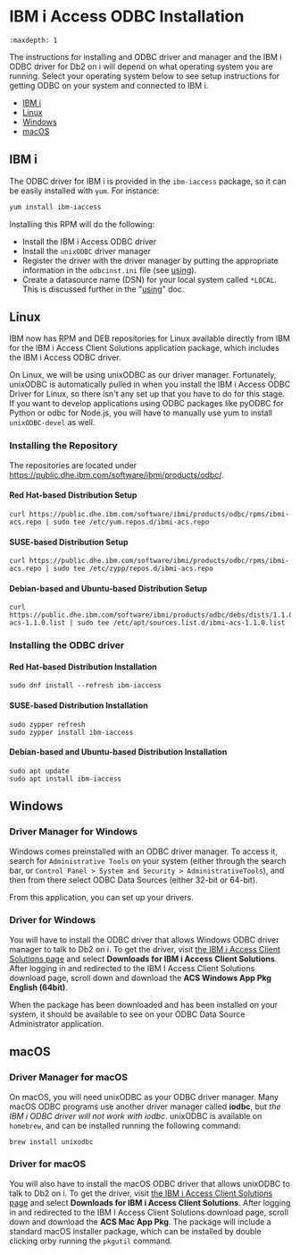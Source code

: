 # IBM i Access ODBC Installation

```{toctree}
:maxdepth: 1
```

The instructions for installing and ODBC driver and manager and the IBM i ODBC
driver for Db2 on i will depend on what operating system you are running. Select
your operating system below to see setup instructions for getting ODBC on your
system and connected to IBM i.

* [IBM i](#ibm-i)
* [Linux](#linux)
* [Windows](#windows)
* [macOS](#macOS)

## IBM i

The ODBC driver for IBM i is provided in the `ibm-iaccess` package, so it can be
easily installed with `yum`. For instance:
```bash
yum install ibm-iaccess
```

Installing this RPM will do the following:
- Install the IBM i Access ODBC driver
- Install the `unixODBC` driver manager
- Register the driver with the driver manager by putting the appropriate information
in the `odbcinst.ini` file (see [using](./using.md)).
- Create a datasource name (DSN) for your local system called `*LOCAL`. This is
discussed further in the "[using](./using.md)" doc.

## Linux

IBM now has RPM and DEB repositories for Linux available directly from IBM for the
IBM i Access Client Solutions application package, which includes the IBM i
Access ODBC driver. 

On Linux, we will be using unixODBC as our driver manager. Fortunately, unixODBC
is automatically pulled in when you install the IBM i Access ODBC Driver for
Linux, so there isn't any set up that you have to do for this stage. If you want
to develop applications using ODBC packages like pyODBC for Python or odbc for
Node.js, you will have to manually use yum to install `unixODBC-devel` as well.

### Installing the Repository

The repositories are located under
<https://public.dhe.ibm.com/software/ibmi/products/odbc/>.

#### Red Hat-based Distribution Setup

```shell
curl https://public.dhe.ibm.com/software/ibmi/products/odbc/rpms/ibmi-acs.repo | sudo tee /etc/yum.repos.d/ibmi-acs.repo
```

#### SUSE-based Distribution Setup

```shell
curl https://public.dhe.ibm.com/software/ibmi/products/odbc/rpms/ibmi-acs.repo | sudo tee /etc/zypp/repos.d/ibmi-acs.repo
```

#### Debian-based and Ubuntu-based Distribution Setup

```shell
curl https://public.dhe.ibm.com/software/ibmi/products/odbc/debs/dists/1.1.0/ibmi-acs-1.1.0.list | sudo tee /etc/apt/sources.list.d/ibmi-acs-1.1.0.list
```

### Installing the ODBC driver

#### Red Hat-based Distribution Installation

```shell
sudo dnf install --refresh ibm-iaccess
```

#### SUSE-based Distribution Installation

```shell
sudo zypper refresh
sudo zypper install ibm-iaccess
```

#### Debian-based and Ubuntu-based Distribution Installation

```shell
sudo apt update
sudo apt install ibm-iaccess
```
## Windows

### Driver Manager for Windows

Windows comes preinstalled with an ODBC driver manager. To access it, search for
`Administrative Tools` on your system (either through the search bar, or
`Control Panel > System and Security > AdministrativeTools`), and then from
there select ODBC Data Sources (either 32-bit or 64-bit).

From this application, you can set up your drivers.

### Driver for Windows

You will have to install the ODBC driver that allows Windows ODBC driver manager
to talk to Db2 on i. To get the driver, visit
[the IBM i Access Client Solutions page](https://www-01.ibm.com/support/docview.wss?uid=isg3T1026805)
and select **Downloads for IBM i Access Client Solutions**. After logging in and
redirected to the IBM I Access Client Solutions download page, scroll down and
download the **ACS Windows App Pkg English (64bit)**.

When the package has been downloaded and has been installed on your system, it
should be available to see on your ODBC Data Source Administrator application.

## macOS

### Driver Manager for macOS

On macOS, you will need unixODBC as your ODBC driver manager. Many macOS ODBC
programs use another driver manager called **iodbc**, but *the IBM i ODBC driver
will not work with iodbc*. unixODBC is available on `homebrew`, and can be
installed running the following command:

```shell
brew install unixodbc
```

### Driver for macOS

You will also have to install the macOS ODBC driver that allows unixODBC to talk
to Db2 on i. To get the driver, visit [the IBM i Access Client Solutions page](https://www-01.ibm.com/support/docview.wss?uid=isg3T1026805)
and select **Downloads for IBM i Access Client Solutions**. After logging in and
redirected to the IBM I Access Client Solutions download page, scroll down and
download the **ACS Mac App Pkg**. The package will include a standard macOS
installer package, which can be installed by double clicking orby running the
`pkgutil` command.
